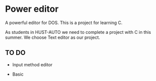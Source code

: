 # Power editor

A powerful editor for DOS. This is a project for learning C.

As students in HUST-AUTO we need to complete a project with C in this summer. We choose Text editor as our project. 

## TO DO

- Input method editor

- Basic 

  ​